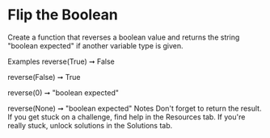 # Flip the Boolean

Create a function that reverses a boolean value and returns the string "boolean expected" if another variable type is given.

Examples
reverse(True) ➞ False

reverse(False) ➞ True

reverse(0) ➞ "boolean expected"

reverse(None) ➞ "boolean expected"
Notes
Don't forget to return the result.
If you get stuck on a challenge, find help in the Resources tab.
If you're really stuck, unlock solutions in the Solutions tab.
